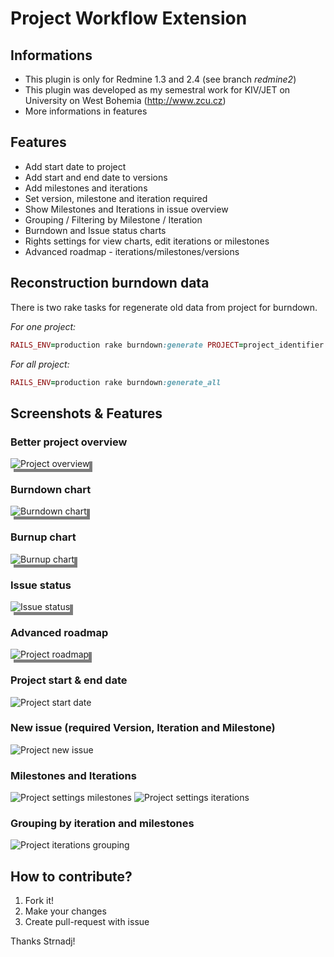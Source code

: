 # Project Workflow Extension

## Informations

* This plugin is only for Redmine 1.3 and 2.4 (see branch *redmine2*)
* This plugin was developed as my semestral work for KIV/JET on
  University on West Bohemia (http://www.zcu.cz)
* More informations in features

## Features

* Add start date to project
* Add start and end date to versions
* Add milestones and iterations
* Set version, milestone and iteration required
* Show Milestones and Iterations in issue overview
* Grouping / Filtering by Milestone / Iteration
* Burndown and Issue status charts
* Rights settings for view charts, edit iterations or milestones
* Advanced roadmap - iterations/milestones/versions

## Reconstruction burndown data

There is two rake tasks for regenerate old data from project for
burndown.

*For one project:*

```ruby
RAILS_ENV=production rake burndown:generate PROJECT=project_identifier
```

*For all project:*

```ruby
RAILS_ENV=production rake burndown:generate_all
```

## Screenshots &amp; Features

### Better project overview

<img src="https://raw.github.com/Strnadj/redmine13_project_workflow_extension/master/readme_data/overview.png" alt="Project overview"  style="box-shadow: 5px 5px rgba(0, 0, 0, .5);" />

### Burndown chart
<img src="https://raw.github.com/Strnadj/redmine13_project_workflow_extension/master/readme_data/burndown.png" alt="Burndown chart"  style="box-shadow: 5px 5px rgba(0, 0, 0, .5);" />

### Burnup chart
<img src="https://raw.github.com/Strnadj/redmine13_project_workflow_extension/master/readme_data/burnup.png" alt="Burnup chart"  style="box-shadow: 5px 5px rgba(0, 0, 0, .5);" />

### Issue status
<img src="https://raw.github.com/Strnadj/redmine13_project_workflow_extension/master/readme_data/issue_status.png" alt="Issue status"  style="box-shadow: 5px 5px rgba(0, 0, 0, .5);" />

### Advanced roadmap

<img src="https://raw.github.com/Strnadj/redmine13_project_workflow_extension/master/readme_data/roadmap.png" alt="Project roadmap"  style="box-shadow: 5px 5px rgba(0, 0, 0, .5);" />

### Project start &amp; end date

<img src="https://raw.github.com/Strnadj/redmine13_project_workflow_extension/master/readme_data/project.png" alt="Project start date" />

### New issue (required Version, Iteration and Milestone)

<img src="https://raw.github.com/Strnadj/redmine13_project_workflow_extension/master/readme_data/new_issue.png" alt="Project new issue" />

### Milestones and Iterations

<img src="https://raw.github.com/Strnadj/redmine13_project_workflow_extension/master/readme_data/milestones.png" alt="Project settings milestones" />

<img src="https://raw.github.com/Strnadj/redmine13_project_workflow_extension/master/readme_data/iterations.png" alt="Project settings iterations" />

### Grouping by iteration and milestones

<img src="https://raw.github.com/Strnadj/redmine13_project_workflow_extension/master/readme_data/grouping.png" alt="Project iterations grouping" />

## How to contribute?

1. Fork it!
2. Make your changes
3. Create pull-request with issue

Thanks Strnadj!
